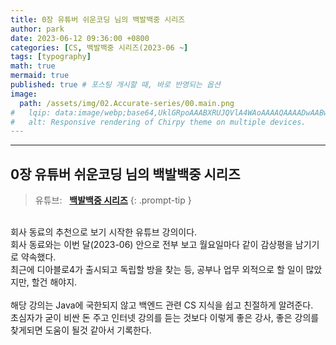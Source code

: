 ```yaml
---
title: 0장 유튜버 쉬운코딩 님의 백발백중 시리즈
author: park
date: 2023-06-12 09:36:00 +0800
categories: [CS, 백발백중 시리즈(2023-06 ~]
tags: [typography]
math: true
mermaid: true
published: true # 포스팅 개시할 때, 바로 반영되는 옵션
image: 
  path: /assets/img/02.Accurate-series/00.main.png
#   lqip: data:image/webp;base64,UklGRpoAAABXRUJQVlA4WAoAAAAQAAAADwAABwAAQUxQSDIAAAARL0AmbZurmr57yyIiqE8oiG0bejIYEQTgqiDA9vqnsUSI6H+oAERp2HZ65qP/VIAWAFZQOCBCAAAA8AEAnQEqEAAIAAVAfCWkAALp8sF8rgRgAP7o9FDvMCkMde9PK7euH5M1m6VWoDXf2FkP3BqV0ZYbO6NA/VFIAAAA
#   alt: Responsive rendering of Chirpy theme on multiple devices.
---
```


---

## 0장 유튜버 쉬운코딩 님의 백발백중 시리즈

> 유튜브: &nbsp;&nbsp;[**백발백중 시리즈**](https://youtube.com/playlist?list=PLcXyemr8ZeoT-_8yBc_p_lVwRRqUaN8ET)
{: .prompt-tip }

<br/>
회사 동료의 추천으로 보기 시작한 유튜브 강의이다.<br/>
회사 동료와는 이번 달(2023-06) 안으로 전부 보고 월요일마다 같이 감상평을 남기기로 약속했다.<br/>
최근에 디아블로4가 출시되고 독립할 방을 찾는 등, 공부나 업무 외적으로 할 일이 많았지만, 할건 해야지.<br/>
<br/>
해당 강의는 Java에 국한되지 않고 백엔드 관련 CS 지식을 쉽고 친절하게 알려준다.<br/>
초심자가 굳이 비싼 돈 주고 인터넷 강의를 듣는 것보다 이렇게 좋은 강사, 좋은 강의를 찾게되면 도움이 될것 같아서 기록한다.<br/>

